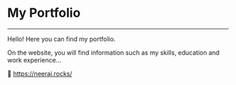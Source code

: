 # My Portfolio

---

Hello! Here you can find my portfolio.

On the website, you will find information such as my skills, education and work experience...

:pushpin: https://neeraj.rocks/
